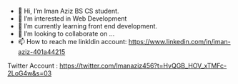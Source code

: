 - 👋 Hi, I’m Iman Aziz BS CS student.
- 👀 I’m interested in Web Development
- 🌱 I’m currently learning front end development.
- 💞️ I’m looking to collaborate on ...
- 📫 How to reach me 
linkldin account: https://www.linkedin.com/in/iman-aziz-401a44215 

Twitter Account : https://twitter.com/Imanaziz456?t=HvQGB_HOV_xTMFc-2LoG4w&s=03


<!---
1234206/1234206 is a ✨ special ✨ repository because its `README.md` (this file) appears on your GitHub profile.
You can click the Preview link to take a look at your changes.
--->
